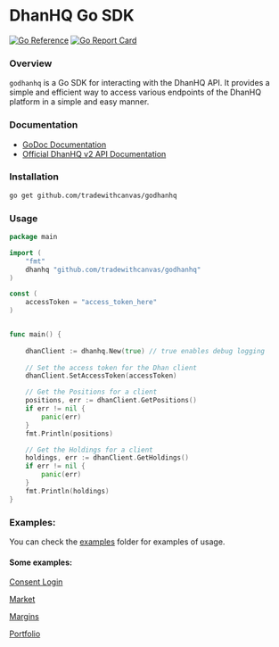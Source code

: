 # DhanHQ Go SDK
[![Go Reference](https://pkg.go.dev/badge/github.com/tradewithcanvas/godhanhq.svg)](https://pkg.go.dev/github.com/tradewithcanvas/godhanhq)
[![Go Report Card](https://goreportcard.com/badge/github.com/tradewithcanvas/godhanhq)](https://goreportcard.com/report/github.com/tradewithcanvas/godhanhq)
### Overview

`godhanhq` is a Go SDK for interacting with the DhanHQ API. It provides a simple and efficient way to access various endpoints of the DhanHQ platform in a simple and easy manner.

### Documentation

- [GoDoc Documentation](https://godoc.org/github.com/tradewithcanvas/godhanhq)
- [Official DhanHQ v2 API Documentation](https://dhanhq.co/docs/v2/)

### Installation

```bash
go get github.com/tradewithcanvas/godhanhq
```

### Usage

```go
package main

import (
	"fmt"
	dhanhq "github.com/tradewithcanvas/godhanhq"
)

const (
	accessToken = "access_token_here"
)


func main() {
	
	dhanClient := dhanhq.New(true) // true enables debug logging
	
	// Set the access token for the Dhan client
	dhanClient.SetAccessToken(accessToken)

	// Get the Positions for a client
	positions, err := dhanClient.GetPositions()
	if err != nil {
		panic(err)
	}
	fmt.Println(positions)

	// Get the Holdings for a client
	holdings, err := dhanClient.GetHoldings()
	if err != nil {
		panic(err)
	}
	fmt.Println(holdings)
}
```

### Examples:

You can check the [examples](https://github.com/tradewithcanvas/godhanhq/tree/main/examples) folder for examples of usage.

#### Some examples:

[Consent Login](https://github.com/tradewithcanvas/godhanhq/tree/main/examples/consent)

[Market](https://github.com/tradewithcanvas/godhanhq/tree/main/examples/market)

[Margins](https://github.com/tradewithcanvas/godhanhq/tree/main/examples/margins)

[Portfolio](https://github.com/tradewithcanvas/godhanhq/tree/main/examples/portfolio)
